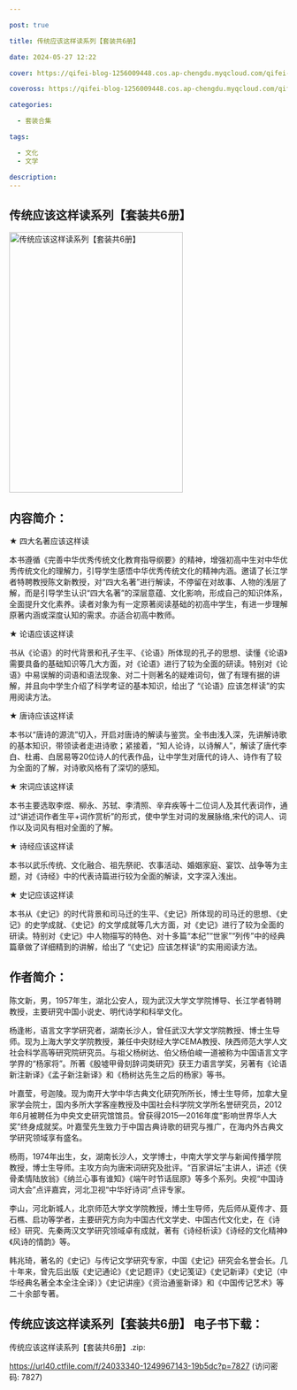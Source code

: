 ```yaml
---

post: true

title: 传统应该这样读系列【套装共6册】

date: 2024-05-27 12:22

cover: https://qifei-blog-1256009448.cos.ap-chengdu.myqcloud.com/qifei-blog/6612932a68eb93571358ac92.jpg

coveross: https://qifei-blog-1256009448.cos.ap-chengdu.myqcloud.com/qifei-blog/6612932a68eb93571358ac92.jpg

categories:

  - 套装合集

tags:

  - 文化
  - 文学

description:
---
```


## 传统应该这样读系列【套装共6册】
<img alt="传统应该这样读系列【套装共6册】 " class="aligncenter loaded" data-was-processed="true" decoding="async" fetchpriority="high" height="471" src="https://qifei-blog-1256009448.cos.ap-chengdu.myqcloud.com/qifei-blog/6612932a68eb93571358ac92.jpg" style="cursor: zoom-in;" width="314"/>

## 内容简介：

★ 四大名著应该这样读<br/>

本书遵循《完善中华优秀传统文化教育指导纲要》的精神，增强初高中生对中华优秀传统文化的理解力，引导学生感悟中华优秀传统文化的精神内涵。邀请了长江学者特聘教授陈文新教授，对“四大名著”进行解读，不停留在对故事、人物的浅层了解，而是引导学生认识“四大名著”的深层意蕴、文化影响，形成自己的知识体系，全面提升文化素养。读者对象为有一定原著阅读基础的初高中学生，有进一步理解原著内涵或深度认知的需求。亦适合初高中教师。<br/>

★ 论语应该这样读<br/>

书从《论语》的时代背景和孔子生平、《论语》所体现的孔子的思想、读懂《论语》需要具备的基础知识等几大方面，对《论语》进行了较为全面的研读。特别对《论语》中易误解的词语和语法现象、对二十则著名的疑难词句，做了有理有据的讲解，并且向中学生介绍了科学考证的基本知识，给出了 “《论语》应该怎样读”的实用阅读方法。<br/>

★ 唐诗应该这样读<br/>

本书以“唐诗的源流”切入，开启对唐诗的解读与鉴赏。全书由浅入深，先讲解诗歌的基本知识，带领读者走进诗歌；紧接着，“知人论诗，以诗解人”，解读了唐代李白、杜甫、白居易等20位诗人的代表作品，让中学生对唐代的诗人、诗作有了较为全面的了解，对诗歌风格有了深切的感知。<br/>

★ 宋词应该这样读<br/>

本书主要选取李煜、柳永、苏轼、李清照、辛弃疾等十二位词人及其代表词作，通过“讲述词作者生平+词作赏析”的形式，使中学生对词的发展脉络,宋代的词人、词作以及词风有相对全面的了解。<br/>

★ 诗经应该这样读<br/>

本书以武乐传统、文化融合、祖先祭祀、农事活动、婚姻家庭、宴饮、战争等为主题，对《诗经》中的代表诗篇进行较为全面的解读，文字深入浅出。<br/>

★ 史记应该这样读<br/>

本书从《史记》的时代背景和司马迁的生平、《史记》所体现的司马迁的思想、《史记》的史学成就、《史记》的文学成就等几大方面，对《史记》进行了较为全面的研读。特别对《史记》中人物描写的特色、对十多篇“本纪”“世家”“列传”中的经典篇章做了详细精到的讲解，给出了 “《史记》应该怎样读”的实用阅读方法。

## 作者简介：

陈文新，男，1957年生，湖北公安人，现为武汉大学文学院博导、长江学者特聘教授，主要研究中国小说史、明代诗学和科举文化。<br/>

杨逢彬，语言文字学研究者，湖南长沙人，曾任武汉大学文学院教授、博士生导师。现为上海大学文学院教授，兼任中央财经大学CEMA教授、陕西师范大学人文社会科学高等研究院研究员。与祖父杨树达、伯父杨伯峻一道被称为中国语言文字学界的“杨家将”。所著《殷墟甲骨刻辞词类研究》获王力语言学奖，另著有《论语新注新译》《孟子新注新译》和《杨树达先生之后的杨家》等书。<br/>

叶嘉莹，号迦陵。现为南开大学中华古典文化研究所所长，博士生导师，加拿大皇家学会院士，国内多所大学客座教授及中国社会科学院文学所名誉研究员，2012年6月被聘任为中央文史研究馆馆员。曾获得2015—2016年度“影响世界华人大奖”终身成就奖。叶嘉莹先生致力于中国古典诗歌的研究与推广，在海内外古典文学研究领域享有盛名。<br/>

杨雨，1974年出生，女，湖南长沙人，文学博士，中南大学文学与新闻传播学院教授，博士生导师。主攻方向为唐宋词研究及批评。“百家讲坛”主讲人，讲述《侠骨柔情陆放翁》《纳兰心事有谁知》《端午时节话屈原》等多个系列。央视“中国诗词大会”点评嘉宾，河北卫视“中华好诗词”点评专家。<br/>

李山，河北新城人，北京师范大学文学院教授，博士生导师，先后师从夏传才、聂石樵、启功等学者，主要研究方向为中国古代文学史、中国古代文化史，在《诗经》研究、先秦两汉文学研究领域卓有成就，著有《诗经析读》《诗经的文化精神》《风诗的情韵》等。<br/>

韩兆琦，著名的《史记》与传记文学研究专家，中国《史记》研究会名誉会长。几十年来，曾先后出版《史记通论》《史记题评》《史记笺证》《史记新译》《史记（中华经典名著全本全注全译）》《史记讲座》《资治通鉴新译》和《中国传记艺术》等二十余部专著。

## 传统应该这样读系列【套装共6册】 电子书下载：
传统应该这样读系列【套装共6册】.zip: 

https://url40.ctfile.com/f/24033340-1249967143-19b5dc?p=7827 (访问密码: 7827)

